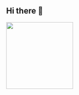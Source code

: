 ## Hi there 👋

<div>
  <a href="https://github.com/ed-wantuil">
    <img height=180em" src="https://github-readme-stats.vercel.app/api?username=ed-wantuil&show_icons=true&theme=dracula&include_all_commits=true&count_private=true"/>
  </div>

<!--
**ed-wantuil/ed-wantuil** is a ✨ _special_ ✨ repository because its `README.md` (this file) appears on your GitHub profile.

Here are some ideas to get you started:

- 🔭 I’m currently working on ...
- 🌱 I’m currently learning ...
- 👯 I’m looking to collaborate on ...
- 🤔 I’m looking for help with ...
- 💬 Ask me about ...
- 📫 How to reach me: ...
- 😄 Pronouns: ...
- ⚡ Fun fact: ...
-->
